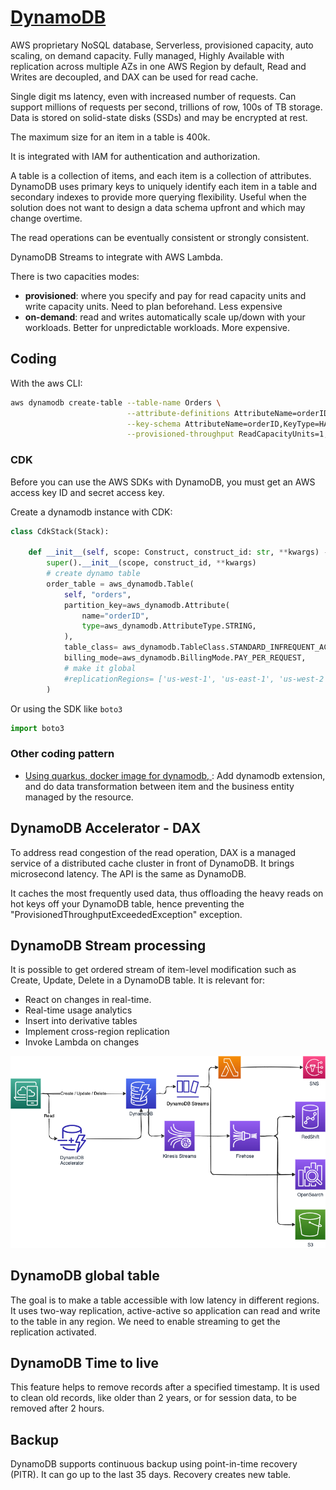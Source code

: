 # [DynamoDB](https://docs.aws.amazon.com/amazondynamodb/latest/developerguide/Introduction.html)

AWS proprietary NoSQL database, Serverless, provisioned capacity, auto scaling, on demand capacity. Fully managed,  Highly Available with replication across multiple AZs in one AWS Region by default, Read and Writes are decoupled, and DAX can be used for read cache. 

Single digit ms latency, even with increased number of requests. Can support millions of requests per second, trillions of row, 100s of TB storage. Data is stored on solid-state disks (SSDs) and may be encrypted at rest.

The maximum size for an item in a table is 400k.

It is integrated with IAM for authentication and authorization.

A table is a collection of items, and each item is a collection of attributes. DynamoDB uses primary keys to uniquely identify each item in a table and secondary indexes to provide more querying flexibility.
Useful when the solution does not want to design a data schema upfront and which may change overtime. 

The read operations can be eventually consistent or strongly consistent.

DynamoDB Streams to integrate with AWS Lambda.

There is two capacities modes: 

* **provisioned**: where you specify and pay for read capacity units and write capacity units. Need to plan beforehand. Less expensive
* **on-demand**: read and writes automatically scale up/down with your workloads. Better for unpredictable workloads. More expensive.

## Coding

With the aws CLI:

```sh
aws dynamodb create-table --table-name Orders \
                          --attribute-definitions AttributeName=orderID,AttributeType=S \
                          --key-schema AttributeName=orderID,KeyType=HASH \
                          --provisioned-throughput ReadCapacityUnits=1,WriteCapacityUnits=1

```

### CDK 
Before you can use the AWS SDKs with DynamoDB, you must get an AWS access key ID and secret access key.

Create a dynamodb instance with CDK:

```python
class CdkStack(Stack):

    def __init__(self, scope: Construct, construct_id: str, **kwargs) -> None:
        super().__init__(scope, construct_id, **kwargs)
        # create dynamo table
        order_table = aws_dynamodb.Table(
            self, "orders",
            partition_key=aws_dynamodb.Attribute(
                name="orderID",
                type=aws_dynamodb.AttributeType.STRING,
            ),
            table_class= aws_dynamodb.TableClass.STANDARD_INFREQUENT_ACCESS,
            billing_mode=aws_dynamodb.BillingMode.PAY_PER_REQUEST,
            # make it global
            #replicationRegions= ['us-west-1', 'us-east-1', 'us-west-2'],
        )
```

Or using the SDK like `boto3`

```python
import boto3

```

### Other coding pattern

* [Using quarkus, docker image for dynamodb, ](https://quarkus.pro/guides/dynamodb.html): Add dynamodb extension, and do data transformation between item and the business entity managed by the resource.

## DynamoDB Accelerator - DAX

To address read congestion of the read operation, DAX is a managed service of a distributed cache cluster in front of DynamoDB. It brings microsecond latency. The API is the same as DynamoDB. 

It caches the most frequently used data, thus offloading the heavy reads on hot keys off your DynamoDB table, hence preventing the "ProvisionedThroughputExceededException" exception.

## DynamoDB Stream processing

It is possible to get ordered stream of item-level modification such as Create, Update, Delete in a DynamoDB table. It is relevant for:

* React on changes in real-time.
* Real-time usage analytics
* Insert into derivative tables
* Implement cross-region replication
* Invoke Lambda on changes 

![](./diagrams/dynamodb-stream.drawio.png)

## DynamoDB global table

The goal is to make a table accessible with low latency in different regions. It uses two-way replication, active-active so application can read and write to the table in any region. We need to enable streaming to get the replication activated.

## DynamoDB Time to live

This feature helps to remove records after a specified timestamp. It is used to clean old records, like older than 2 years, or for session data, to be removed after 2 hours.

## Backup

DynamoDB supports continuous backup using point-in-time recovery (PITR). It can go up to the last 35 days. Recovery creates new table.
